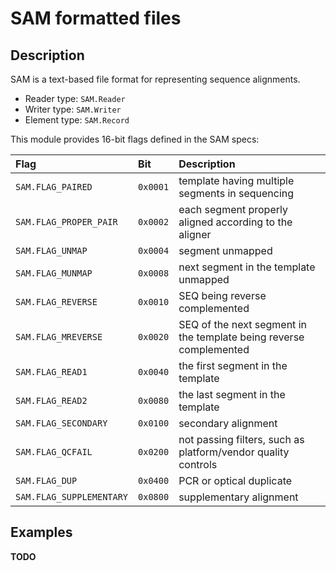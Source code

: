 SAM formatted files
===================

Description
-----------

SAM is a text-based file format for representing sequence alignments.

* Reader type: `SAM.Reader`
* Writer type: `SAM.Writer`
* Element type: `SAM.Record`

This module provides 16-bit flags defined in the SAM specs:

| Flag                      | Bit       | Description                                                        |
| :------------------------ | :-------- | :----------------------------------------------------------------- |
| `SAM.FLAG_PAIRED`         | `0x0001`  | template having multiple segments in sequencing                    |
| `SAM.FLAG_PROPER_PAIR`    | `0x0002`  | each segment properly aligned according to the aligner             |
| `SAM.FLAG_UNMAP`          | `0x0004`  | segment unmapped                                                   |
| `SAM.FLAG_MUNMAP`         | `0x0008`  | next segment in the template unmapped                              |
| `SAM.FLAG_REVERSE`        | `0x0010`  | SEQ being reverse complemented                                     |
| `SAM.FLAG_MREVERSE`       | `0x0020`  | SEQ of the next segment in the template being reverse complemented |
| `SAM.FLAG_READ1`          | `0x0040`  | the first segment in the template                                  |
| `SAM.FLAG_READ2`          | `0x0080`  | the last segment in the template                                   |
| `SAM.FLAG_SECONDARY`      | `0x0100`  | secondary alignment                                                |
| `SAM.FLAG_QCFAIL`         | `0x0200`  | not passing filters, such as platform/vendor quality controls      |
| `SAM.FLAG_DUP`            | `0x0400`  | PCR or optical duplicate                                           |
| `SAM.FLAG_SUPPLEMENTARY`  | `0x0800`  | supplementary alignment                                            |

Examples
--------

**TODO**
